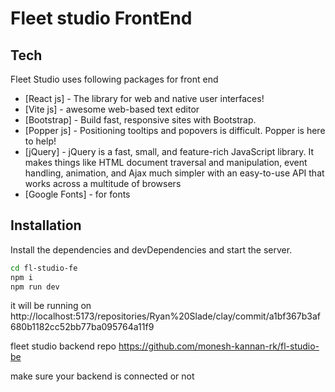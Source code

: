 # Fleet studio FrontEnd

## Tech

Fleet Studio uses following packages for front end

- [React js] - The library for web and native user interfaces!
- [Vite js] - awesome web-based text editor
- [Bootstrap] - Build fast, responsive sites with Bootstrap.
- [Popper js] - Positioning tooltips and popovers is difficult. Popper is here to help!
- [jQuery] - jQuery is a fast, small, and feature-rich JavaScript library. It makes things like HTML document traversal and manipulation, event handling, animation, and Ajax much simpler with an easy-to-use API that works across a multitude of browsers
- [Google Fonts] - for fonts

## Installation

Install the dependencies and devDependencies and start the server.

```sh
cd fl-studio-fe
npm i
npm run dev
```
it will be running on http://localhost:5173/repositories/Ryan%20Slade/clay/commit/a1bf367b3af680b1182cc52bb77ba095764a11f9

fleet studio backend repo https://github.com/monesh-kannan-rk/fl-studio-be

make sure your backend is connected or not


